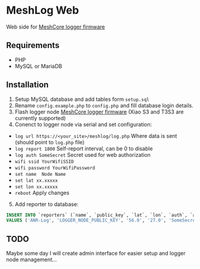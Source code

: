 # MeshLog Web
Web side for [MeshCore logger firmware](https://github.com/Anrijs/MeshCore/tree/logger)

## Requirements
- PHP
- MySQL or MariaDB

## Installation
1. Setup MySQL database and add tables form `setup.sql`
2. Rename `config.example.php` to `config.php` and fill database login details.
3. Flash logger node [MeshCore logger firmware](https://github.com/Anrijs/MeshCore/tree/logger) (Xiao S3 and T3S3 are currently supported)
4. Conenct to logger node via serial and set configuration:
 - `log url https://<your_site>/meshlog/log.php` Where data is sent (should point to `log.php` file)
 - `log report 1800` Self-report interval, can be 0 to disable
 - `log auth SomeSecret` Secret used for web authorization
 - `wifi ssid YourWifiSSID`
 - `wifi password YourWifiPassword`
 - `set name  Node Name`
 - `set lat xx.xxxxx`
 - `set lon xx.xxxxx`
 - `reboot` Apply changes
5. Add reporter to database:
```sql
INSERT INTO `reporters` (`name`, `public_key`, `lat`, `lon`, `auth`, `authorized`, `color`)
VALUES ('ANR-Log', 'LOGGER_NODE_PUBLIC_KEY', '56.0', '27.0', 'SomeSecret', '1', 'red')
```

## TODO
Maybe some day I will create admin interface for easier setup and logger node management...
